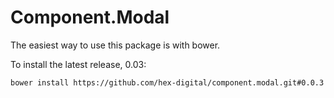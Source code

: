 # Component.Modal

The easiest way to use this package is with bower.

To install the latest release, 0.03:

    bower install https://github.com/hex-digital/component.modal.git#0.0.3
